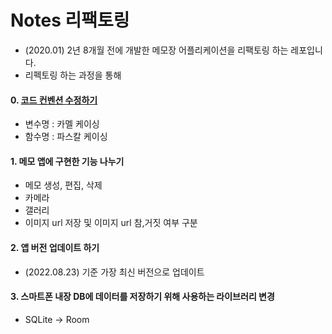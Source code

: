 # Notes 리팩토링
- (2020.01) 2년 8개월 전에 개발한 메모장 어플리케이션을 리팩토링 하는 레포입니다.
- 리펙토링 하는 과정을 통해

#### 0. [코드 컨벤션 수정하기](https://github.com/hy0417sage/Notes/commit/a2a5d8e5bca2cda5377f537faad4c85eb9fff6f6)
- 변수명 : 카멜 케이싱
- 함수명 : 파스칼 케이싱

#### 1. 메모 앱에 구현한 기능 나누기
- 메모 생성, 편집, 삭제
- 카메라
- 갤러리
- 이미지 url 저장 및 이미지 url 참,거짓 여부 구분

#### 2. 앱 버전 업데이트 하기
- (2022.08.23) 기준 가장 최신 버전으로 업데이트

#### 3. 스마트폰 내장 DB에 데이터를 저장하기 위해 사용하는 라이브러리 변경
- SQLite -> Room
